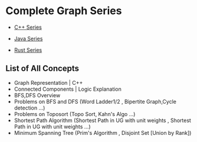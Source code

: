 # Complete Graph Series
- [C++ Series](https://github.com/BibhabenduMukherjee/Graphs/tree/main/graphCppVersion)

- [Java Series](https://github.com/BibhabenduMukherjee/Graphs/tree/main/graphJavaVersion)

- [Rust Series](https://github.com/BibhabenduMukherjee/Graphs/tree/main/graphRustVersion)


## List of All Concepts
- Graph Representation | C++
- Connected Components | Logic Explanation
- BFS,DFS Overview
- Problems on BFS and DFS (Word Ladder1/2 , Bipertite Graph,Cycle detection ...)
- Problems on Toposort (Topo Sort, Kahn's Algo ...)
- Shortest Path Algorithm (Shortest Path in UG with unit weights , Shortest Path in UG with unit weights ...)
- Minimum Spanning Tree (Prim's Algorithm , Disjoint Set [Union by Rank])